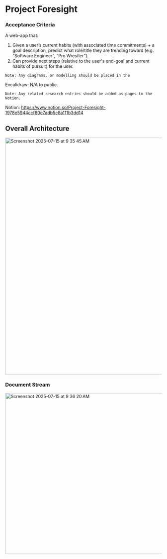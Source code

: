 # Project Foresight
### Acceptance Criteria
A web-app that:
1. Given a user’s current habits (with associated time commitments) + a goal description, predict what role/title they are trending toward (e.g. “Software Engineer”, “Pro Wrestler”).
2. Can provide next steps (relative to the user's end-goal and current habits of pursuit) for the user. 

`Note: Any diagrams, or modelling should be placed in the `

Excalidraw: N/A to public.

`Note: Any related research entries should be added as pages to the Notion.`

Notion: https://www.notion.so/Project-Foresight-1978e5944ccf80e7adb5c8a111b3dd14

## Overall Architecture

<img width="1275" height="760" alt="Screenshot 2025-07-15 at 9 35 45 AM" src="https://github.com/user-attachments/assets/8250902a-36e8-49e5-87a6-5f9dae4c74d8" />

### Document Stream

<img width="1350" height="517" alt="Screenshot 2025-07-15 at 9 36 20 AM" src="https://github.com/user-attachments/assets/75f4364f-5079-4b97-b1ff-9644b9c976b4" />
